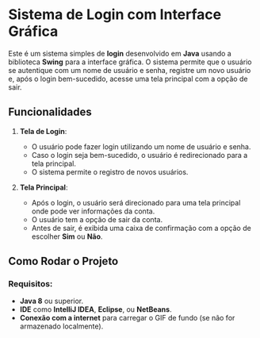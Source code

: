 # Sistema de Login com Interface Gráfica

Este é um sistema simples de **login** desenvolvido em **Java** usando a biblioteca **Swing** para a interface gráfica. O sistema permite que o usuário se autentique com um nome de usuário e senha, registre um novo usuário e, após o login bem-sucedido, acesse uma tela principal com a opção de sair.

## Funcionalidades

1. **Tela de Login**:
   - O usuário pode fazer login utilizando um nome de usuário e senha.
   - Caso o login seja bem-sucedido, o usuário é redirecionado para a tela principal.
   - O sistema permite o registro de novos usuários.
   
2. **Tela Principal**:
   - Após o login, o usuário será direcionado para uma tela principal onde pode ver informações da conta.
   - O usuário tem a opção de sair da conta.
   - Antes de sair, é exibida uma caixa de confirmação com a opção de escolher **Sim** ou **Não**.

## Como Rodar o Projeto

### Requisitos:
- **Java 8** ou superior.
- **IDE** como **IntelliJ IDEA**, **Eclipse**, ou **NetBeans**.
- **Conexão com a internet** para carregar o GIF de fundo (se não for armazenado localmente).
